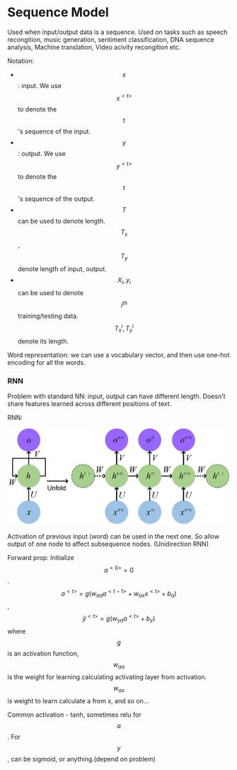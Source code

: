 # Sequence Model

Used when input/output data is a sequence. Used on tasks such as speech recongition, music generation, sentiment classification, DNA sequence analysis, Machine translation, Video acivity recongition etc.&#x20;

Notation:

* $$x$$ : input. We use $$x^{<t>}$$ to denote the $$t$$'s sequence of the input.
* $$y$$: output. We use $$y^{<t>}$$ to denote the $$t$$'s sequence of the output.&#x20;
* $$T$$ can be used to denote length. $$T_x$$, $$T_y$$ denote length of input, output.
* $$X_i, y_i$$ can be used to denote $$i^{th}$$ training/testing data. $$T_x^i, T_y^i$$ denote its length.

Word representation: we can use a vocabulary vector, and then use one-hot encoding for all the words.

### RNN

Problem with standard NN: input, output can have different length. Doesn't share features learned across different positions of text.

RNN:&#x20;

![](<../.gitbook/assets/image (1) (1) (1) (1).png>)

Activation of previous input (word) can be used in the next one. So allow output of one node to affect subsequence nodes. (Unidirection RNN)

Forward prop: Initialize $$a^{<0>} = 0$$. $$a^{<t>} = g(w_{aa}a^{<t-1>} + w_{ax}x^{<t>} + b_a)$$, $$\hat{y}^{<t>} = g(w_{ya}a^{<t>} + b_y)$$ where $$g$$ is an activation function, $$w_{aa}$$ is the weight for learning calculating activating layer from activation. $$w_{ax}$$ is weight to learn calculate a from x, and so on...

Common activation - tanh, sometimes relu for $$a$$ . For $$y$$ , can be sigmoid, or anything.(depend on problem)




